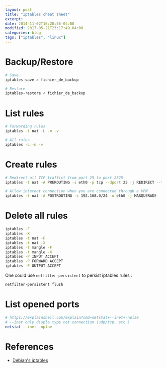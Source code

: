 ```yaml
---
layout: post
title: "Iptables cheat sheet"
excerpt:
date: 2014-11-02T16:28:55-04:00
modified: 2017-05-21T23:17:49-04:00
categories: blog
tags: ["iptables", "linux"]
---
```


# Backup/Restore

```bash
# Save
iptables-save > fichier_de_backup

# Restore
iptables-restore < fichier_de_backup
```

# List rules

```bash
# Forwarding rules
iptables -t nat -L -n -v

# All rules
iptables -L -n -v
```

# Create rules

```bash
# Redirect all TCP traffict from port 25 to port 2525
iptables -t nat -A PREROUTING -i eth0 -p tcp --dport 25 -j REDIRECT --to-port 2525

# Allow internet connection when you are connected through a VPN
iptables -t nat -A POSTROUTING -s 192.168.0/24 -o eth0 -j MASQUERADE
```

# Delete all rules

```bash
iptables -F
iptables -X
iptables -t nat -F
iptables -t nat -X
iptables -t mangle -F
iptables -t mangle -X
iptables -P INPUT ACCEPT
iptables -P FORWARD ACCEPT
iptables -P OUTPUT ACCEPT
```

One could use `netfilter-persistent` to persist iptables rules :

```bash
netfilter-persistent flush
```

# List opened ports

```bash
# https://explainshell.com/explain?cmd=netstat+--inet+-nplae
# --inet only displa type net connection (udp/tcp, etc.)
netstat --inet -nplae
```

# References

- [Debian's iptables](https://wiki.debian.org/iptables)
